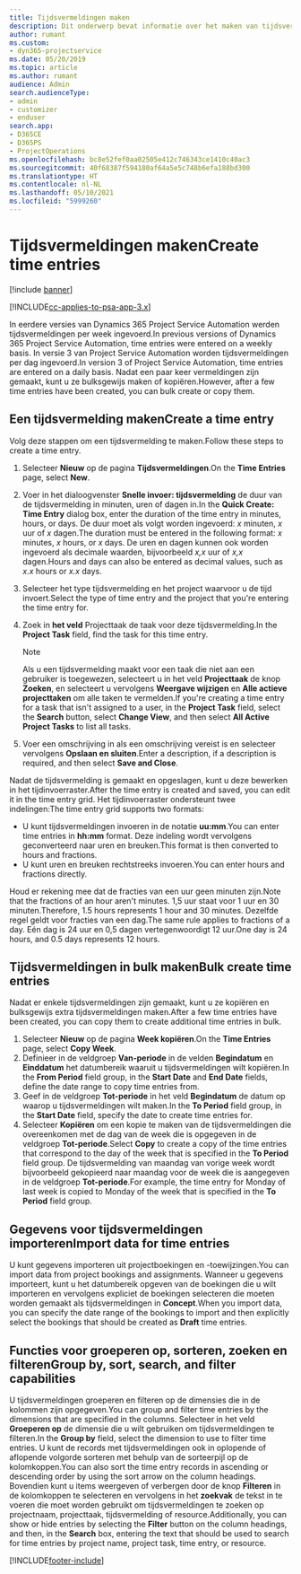 ```yaml
---
title: Tijdsvermeldingen maken
description: Dit onderwerp bevat informatie over het maken van tijdsvermeldingen.
author: rumant
ms.custom:
- dyn365-projectservice
ms.date: 05/20/2019
ms.topic: article
ms.author: rumant
audience: Admin
search.audienceType:
- admin
- customizer
- enduser
search.app:
- D365CE
- D365PS
- ProjectOperations
ms.openlocfilehash: bc8e52fef0aa02505e412c746343ce1410c40ac3
ms.sourcegitcommit: 40f68387f594180af64a5e5c748b6efa188bd300
ms.translationtype: HT
ms.contentlocale: nl-NL
ms.lasthandoff: 05/10/2021
ms.locfileid: "5999260"
---
```

# <a name="create-time-entries"></a><span data-ttu-id="6ad08-103">Tijdsvermeldingen maken</span><span class="sxs-lookup"><span data-stu-id="6ad08-103">Create time entries</span></span>

[!include [banner](../includes/psa-now-project-operations.md)]

[!INCLUDE[cc-applies-to-psa-app-3.x](../includes/cc-applies-to-psa-app-3x.md)]

<span data-ttu-id="6ad08-104">In eerdere versies van Dynamics 365 Project Service Automation werden tijdsvermeldingen per week ingevoerd.</span><span class="sxs-lookup"><span data-stu-id="6ad08-104">In previous versions of Dynamics 365 Project Service Automation, time entries were entered on a weekly basis.</span></span> <span data-ttu-id="6ad08-105">In versie 3 van Project Service Automation worden tijdsvermeldingen per dag ingevoerd.</span><span class="sxs-lookup"><span data-stu-id="6ad08-105">In version 3 of Project Service Automation, time entries are entered on a daily basis.</span></span> <span data-ttu-id="6ad08-106">Nadat een paar keer vermeldingen zijn gemaakt, kunt u ze bulksgewijs maken of kopiëren.</span><span class="sxs-lookup"><span data-stu-id="6ad08-106">However, after a few time entries have been created, you can bulk create or copy them.</span></span>

## <a name="create-a-time-entry"></a><span data-ttu-id="6ad08-107">Een tijdsvermelding maken</span><span class="sxs-lookup"><span data-stu-id="6ad08-107">Create a time entry</span></span>

<span data-ttu-id="6ad08-108">Volg deze stappen om een tijdsvermelding te maken.</span><span class="sxs-lookup"><span data-stu-id="6ad08-108">Follow these steps to create a time entry.</span></span>

1. <span data-ttu-id="6ad08-109">Selecteer **Nieuw** op de pagina **Tijdsvermeldingen**.</span><span class="sxs-lookup"><span data-stu-id="6ad08-109">On the **Time Entries** page, select **New**.</span></span>
2. <span data-ttu-id="6ad08-110">Voer in het dialoogvenster **Snelle invoer: tijdsvermelding** de duur van de tijdsvermelding in minuten, uren of dagen in.</span><span class="sxs-lookup"><span data-stu-id="6ad08-110">In the **Quick Create: Time Entry** dialog box, enter the duration of the time entry in minutes, hours, or days.</span></span> <span data-ttu-id="6ad08-111">De duur moet als volgt worden ingevoerd:  *x* minuten, *x* uur of *x* dagen.</span><span class="sxs-lookup"><span data-stu-id="6ad08-111">The duration must be entered in the following format: *x* minutes, *x* hours, or *x* days.</span></span> <span data-ttu-id="6ad08-112">De uren en dagen kunnen ook worden ingevoerd als decimale waarden, bijvoorbeeld *x,x* uur of *x,x* dagen.</span><span class="sxs-lookup"><span data-stu-id="6ad08-112">Hours and days can also be entered as decimal values, such as *x.x* hours or *x.x* days.</span></span>
3. <span data-ttu-id="6ad08-113">Selecteer het type tijdsvermelding en het project waarvoor u de tijd invoert.</span><span class="sxs-lookup"><span data-stu-id="6ad08-113">Select the type of time entry and the project that you're entering the time entry for.</span></span>
4. <span data-ttu-id="6ad08-114">Zoek in **het veld** Projecttaak de taak voor deze tijdsvermelding.</span><span class="sxs-lookup"><span data-stu-id="6ad08-114">In the **Project Task** field, find the task for this time entry.</span></span>

    > [!NOTE]
    > <span data-ttu-id="6ad08-115">Als u een tijdsvermelding maakt voor een taak die niet aan een gebruiker is toegewezen, selecteert u in het veld **Projecttaak** de knop **Zoeken**, en selecteert u vervolgens **Weergave wijzigen** en **Alle actieve projecttaken** om alle taken te vermelden.</span><span class="sxs-lookup"><span data-stu-id="6ad08-115">If you're creating a time entry for a task that isn't assigned to a user, in the **Project Task** field, select the **Search** button, select **Change View**, and then select **All Active Project Tasks** to list all tasks.</span></span>

5. <span data-ttu-id="6ad08-116">Voer een omschrijving in als een omschrijving vereist is en selecteer vervolgens **Opslaan en sluiten**.</span><span class="sxs-lookup"><span data-stu-id="6ad08-116">Enter a description, if a description is required, and then select **Save and Close**.</span></span>

<span data-ttu-id="6ad08-117">Nadat de tijdsvermelding is gemaakt en opgeslagen, kunt u deze bewerken in het tijdinvoerraster.</span><span class="sxs-lookup"><span data-stu-id="6ad08-117">After the time entry is created and saved, you can edit it in the time entry grid.</span></span> <span data-ttu-id="6ad08-118">Het tijdinvoerraster ondersteunt twee indelingen:</span><span class="sxs-lookup"><span data-stu-id="6ad08-118">The time entry grid supports two formats:</span></span>

- <span data-ttu-id="6ad08-119">U kunt tijdsvermeldingen invoeren in de notatie **uu:mm**.</span><span class="sxs-lookup"><span data-stu-id="6ad08-119">You can enter time entries in **hh:mm** format.</span></span> <span data-ttu-id="6ad08-120">Deze indeling wordt vervolgens geconverteerd naar uren en breuken.</span><span class="sxs-lookup"><span data-stu-id="6ad08-120">This format is then converted to hours and fractions.</span></span>
- <span data-ttu-id="6ad08-121">U kunt uren en breuken rechtstreeks invoeren.</span><span class="sxs-lookup"><span data-stu-id="6ad08-121">You can enter hours and fractions directly.</span></span>

<span data-ttu-id="6ad08-122">Houd er rekening mee dat de fracties van een uur geen minuten zijn.</span><span class="sxs-lookup"><span data-stu-id="6ad08-122">Note that the fractions of an hour aren't minutes.</span></span> <span data-ttu-id="6ad08-123">1,5 uur staat voor 1 uur en 30 minuten.</span><span class="sxs-lookup"><span data-stu-id="6ad08-123">Therefore, 1.5 hours represents 1 hour and 30 minutes.</span></span> <span data-ttu-id="6ad08-124">Dezelfde regel geldt voor fracties van een dag.</span><span class="sxs-lookup"><span data-stu-id="6ad08-124">The same rule applies to fractions of a day.</span></span> <span data-ttu-id="6ad08-125">Eén dag is 24 uur en 0,5 dagen vertegenwoordigt 12 uur.</span><span class="sxs-lookup"><span data-stu-id="6ad08-125">One day is 24 hours, and 0.5 days represents 12 hours.</span></span>

## <a name="bulk-create-time-entries"></a><span data-ttu-id="6ad08-126">Tijdsvermeldingen in bulk maken</span><span class="sxs-lookup"><span data-stu-id="6ad08-126">Bulk create time entries</span></span>

<span data-ttu-id="6ad08-127">Nadat er enkele tijdsvermeldingen zijn gemaakt, kunt u ze kopiëren en bulksgewijs extra tijdsvermeldingen maken.</span><span class="sxs-lookup"><span data-stu-id="6ad08-127">After a few time entries have been created, you can copy them to create additional time entries in bulk.</span></span>

1. <span data-ttu-id="6ad08-128">Selecteer **Nieuw** op de pagina **Week kopiëren**.</span><span class="sxs-lookup"><span data-stu-id="6ad08-128">On the **Time Entries** page, select **Copy Week**.</span></span>
2. <span data-ttu-id="6ad08-129">Definieer in de veldgroep **Van-periode** in de velden **Begindatum** en **Einddatum** het datumbereik waaruit u tijdsvermeldingen wilt kopiëren.</span><span class="sxs-lookup"><span data-stu-id="6ad08-129">In the **From Period** field group, in the **Start Date** and **End Date** fields, define the date range to copy time entries from.</span></span>
3. <span data-ttu-id="6ad08-130">Geef in de veldgroep **Tot-periode** in het veld **Begindatum** de datum op waarop u tijdsvermeldingen wilt maken.</span><span class="sxs-lookup"><span data-stu-id="6ad08-130">In the **To Period** field group, in the **Start Date** field, specify the date to create time entries for.</span></span>
4. <span data-ttu-id="6ad08-131">Selecteer **Kopiëren** om een kopie te maken van de tijdsvermeldingen die overeenkomen met de dag van de week die is opgegeven in de veldgroep **Tot-periode**.</span><span class="sxs-lookup"><span data-stu-id="6ad08-131">Select **Copy** to create a copy of the time entries that correspond to the day of the week that is specified in the **To Period** field group.</span></span> <span data-ttu-id="6ad08-132">De tijdsvermelding van maandag van vorige week wordt bijvoorbeeld gekopieerd naar maandag voor de week die is aangegeven in de veldgroep **Tot-periode**.</span><span class="sxs-lookup"><span data-stu-id="6ad08-132">For example, the time entry for Monday of last week is copied to Monday of the week that is specified in the **To Period** field group.</span></span>

## <a name="import-data-for-time-entries"></a><span data-ttu-id="6ad08-133">Gegevens voor tijdsvermeldingen importeren</span><span class="sxs-lookup"><span data-stu-id="6ad08-133">Import data for time entries</span></span>

<span data-ttu-id="6ad08-134">U kunt gegevens importeren uit projectboekingen en -toewijzingen.</span><span class="sxs-lookup"><span data-stu-id="6ad08-134">You can import data from project bookings and assignments.</span></span> <span data-ttu-id="6ad08-135">Wanneer u gegevens importeert, kunt u het datumbereik opgeven van de boekingen die u wilt importeren en vervolgens expliciet de boekingen selecteren die moeten worden gemaakt als tijdsvermeldingen in **Concept**.</span><span class="sxs-lookup"><span data-stu-id="6ad08-135">When you import data, you can specify the date range of the bookings to import and then explicitly select the bookings that should be created as **Draft** time entries.</span></span>

## <a name="group-by-sort-search-and-filter-capabilities"></a><span data-ttu-id="6ad08-136">Functies voor groeperen op, sorteren, zoeken en filteren</span><span class="sxs-lookup"><span data-stu-id="6ad08-136">Group by, sort, search, and filter capabilities</span></span>

<span data-ttu-id="6ad08-137">U tijdsvermeldingen groeperen en filteren op de dimensies die in de kolommen zijn opgegeven.</span><span class="sxs-lookup"><span data-stu-id="6ad08-137">You can group and filter time entries by the dimensions that are specified in the columns.</span></span> <span data-ttu-id="6ad08-138">Selecteer in het veld **Groeperen op** de dimensie die u wilt gebruiken om tijdsvermeldingen te filteren.</span><span class="sxs-lookup"><span data-stu-id="6ad08-138">In the **Group by** field, select the dimension to use to filter time entries.</span></span> <span data-ttu-id="6ad08-139">U kunt de records met tijdsvermeldingen ook in oplopende of aflopende volgorde sorteren met behulp van de sorteerpijl op de kolomkoppen.</span><span class="sxs-lookup"><span data-stu-id="6ad08-139">You can also sort the time entry records in ascending or descending order by using the sort arrow on the column headings.</span></span> <span data-ttu-id="6ad08-140">Bovendien kunt u items weergeven of verbergen door de knop **Filteren** in de kolomkoppen te selecteren en vervolgens in het **zoekvak** de tekst in te voeren die moet worden gebruikt om tijdsvermeldingen te zoeken op projectnaam, projecttaak, tijdsvermelding of resource.</span><span class="sxs-lookup"><span data-stu-id="6ad08-140">Additionally, you can show or hide entries by selecting the **Filter** button on the column headings, and then, in the **Search** box, entering the text that should be used to search for time entries by project name, project task, time entry, or resource.</span></span>


[!INCLUDE[footer-include](../includes/footer-banner.md)]